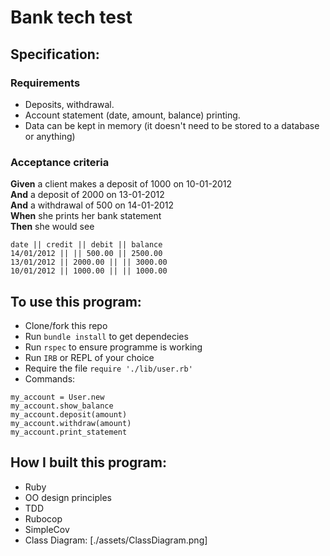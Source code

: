 # Bank tech test

## Specification:

### Requirements
* Deposits, withdrawal.
* Account statement (date, amount, balance) printing.
* Data can be kept in memory (it doesn't need to be stored to a database or anything)

### Acceptance criteria

**Given** a client makes a deposit of 1000 on 10-01-2012  
**And** a deposit of 2000 on 13-01-2012  
**And** a withdrawal of 500 on 14-01-2012  
**When** she prints her bank statement  
**Then** she would see

```
date || credit || debit || balance
14/01/2012 || || 500.00 || 2500.00
13/01/2012 || 2000.00 || || 3000.00
10/01/2012 || 1000.00 || || 1000.00
```

## To use this program:

* Clone/fork this repo
* Run `bundle install` to get dependecies
* Run `rspec` to ensure programme is working
* Run `IRB` or REPL of your choice
* Require the file  `require './lib/user.rb' `
* Commands:
```
my_account = User.new
my_account.show_balance
my_account.deposit(amount)
my_account.withdraw(amount)
my_account.print_statement
```
## How I built this program:

- Ruby
- OO design principles
- TDD 
- Rubocop
- SimpleCov
- Class Diagram:
  [./assets/ClassDiagram.png]
